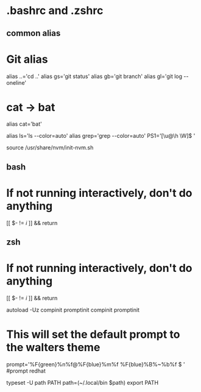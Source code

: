 # .bashrc and .zshrc

## common alias
# Git alias
alias ..='cd ..'
alias gs='git status'
alias gb='git branch'
alias gl='git log --oneline'

# cat -> bat
alias cat='bat'

alias ls='ls --color=auto'
alias grep='grep --color=auto'
PS1='[\u@\h \W]\$ '

source /usr/share/nvm/init-nvm.sh

## bash

# If not running interactively, don't do anything
[[ $- != *i* ]] && return

## zsh
# If not running interactively, don't do anything
[[ $- != *i* ]] && return

autoload -Uz compinit promptinit
compinit
promptinit

# This will set the default prompt to the walters theme
prompt='%F{green}%n%f@%F{blue}%m%f %F{blue}%B%~%b%f $ '
#prompt redhat

typeset -U path PATH
path=(~/.local/bin $path)
export PATH
